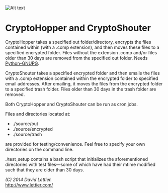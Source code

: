 ![Alt text](https://raw.github.com/lettier/cryptohoppershouter/master/screenshot.jpg)

# CryptoHopper and CryptoShouter

CryptoHopper takes a specified out folder/directory, encrypts the files contained within (with a .comp extension), and then moves these files to a specified encrypted folder. Files without the extension .comp and/or files older than 30 days are removed from the specified out folder. Needs [Python-GNUPG](http://code.google.com/p/python-gnupg/).  

CryptoShouter takes a specified encrypted folder and then emails the files with a .comp extension contained within the encrypted folder to specified email addresses. After emailing, it moves the files from the encrypted folder to a specified trash folder. Files older than 30 days in the trash folder are removed.  

Both CryptoHopper and CryptoShouter can be run as cron jobs.

Files and directories located at:  

- ./source/out
- ./source/encrypted
- ./source/trash

are provided for testing/convenience. Feel free to specify your own directories on the command line.

./test_setup contains a bash script that initializes the aforementioned directories with test files&mdash;some of which have had their mtime modified such that they are older than 30 days.  

_(C) 2014 David Lettier._  
http://www.lettier.com/